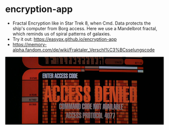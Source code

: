 # encryption-app
- Fractal Encryption like in Star Trek 8, when Cmd. Data protects the ship's computer from Borg access. Here we use a Mandelbrot fractal, which reminds us of spiral patterns of galaxies.
- Try it out: https://easypx.github.io/encryption-app
- https://memory-alpha.fandom.com/de/wiki/Fraktaler_Verschl%C3%BCsselungscode
  
![Fraktaler Verschlüsselungscode](Fraktaler_Verschluesselungscode.jpg)

